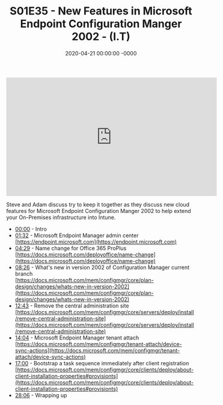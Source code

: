 ﻿---
layout: post
title: "S01E35 - New Features in Microsoft Endpoint Configuration Manger 2002 - (I.T)"
date: 2020-04-21 00:00:00 -0000
categories:
---

<iframe loading="lazy" width="560" height="315" src="https://www.youtube.com/embed/AFRaCABGj5Y" title="YouTube video player" frameborder="0" allow="accelerometer; autoplay; clipboard-write; encrypted-media; gyroscope; picture-in-picture" allowfullscreen></iframe>

Steve and Adam discuss try to keep it together as they discuss new cloud features for Microsoft Endpoint Configuration Manger 2002 to help extend your On-Premises infrastructure into Intune.

- [00:00](https://www.youtube.com/watch?v=AFRaCABGj5Y&t=0s) - Intro  
- [01:32](https://www.youtube.com/watch?v=AFRaCABGj5Y&t=92s) - Microsoft Endpoint Manager admin center  
[https://endpoint.microsoft.com](https://endpoint.microsoft.com)  
- [04:29](https://www.youtube.com/watch?v=AFRaCABGj5Y&t=269s) - Name change for Office 365 ProPlus  
[https://docs.microsoft.com/deployoffice/name-change](https://docs.microsoft.com/deployoffice/name-change)  
- [08:26](https://www.youtube.com/watch?v=AFRaCABGj5Y&t=506s) - What's new in version 2002 of Configuration Manager current branch  
[https://docs.microsoft.com/mem/configmgr/core/plan-design/changes/whats-new-in-version-2002](https://docs.microsoft.com/mem/configmgr/core/plan-design/changes/whats-new-in-version-2002)  
- [12:43](https://www.youtube.com/watch?v=AFRaCABGj5Y&t=763s) - Remove the central administration site  
[https://docs.microsoft.com/mem/configmgr/core/servers/deploy/install/remove-central-administration-site](https://docs.microsoft.com/mem/configmgr/core/servers/deploy/install/remove-central-administration-site)  
- [14:04](https://www.youtube.com/watch?v=AFRaCABGj5Y&t=844s) - Microsoft Endpoint Manager tenant attach  
[https://docs.microsoft.com/mem/configmgr/tenant-attach/device-sync-actions](https://docs.microsoft.com/mem/configmgr/tenant-attach/device-sync-actions)  
- [17:00](https://www.youtube.com/watch?v=AFRaCABGj5Y&t=1020s) - Bootstrap a task sequence immediately after client registration  
[https://docs.microsoft.com/mem/configmgr/core/clients/deploy/about-client-installation-properties#provisionts](https://docs.microsoft.com/mem/configmgr/core/clients/deploy/about-client-installation-properties#provisionts)  
- [28:06](https://www.youtube.com/watch?v=AFRaCABGj5Y&t=1686s) - Wrapping up  

